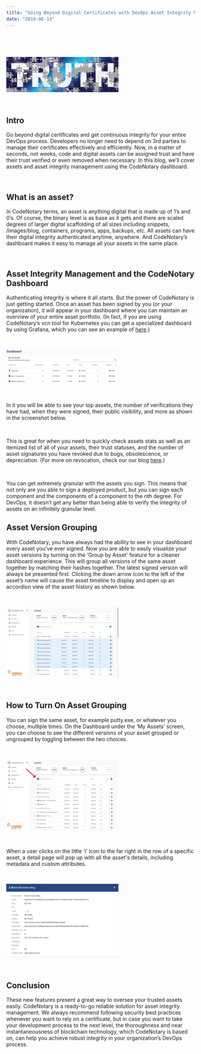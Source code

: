 ```yaml
---
title: "Going Beyond Digital Certificates with DevOps Asset Integrity Management"
date: "2019-06-13"
---
```


 

 

![truth puzzle 2](/images/blog/truth-puzzle-2-300x94.jpg)

 

## **Intro**

Go beyond digital certificates and get continuous integrity for your entire DevOps process. Developers no longer need to depend on 3rd parties to manage their certificates effectively and efficiently. Now, in a matter of seconds, not weeks, code and digital assets can be assigned trust and have their trust verified or even removed when necessary. In this blog, we’ll cover assets and asset integrity management using the CodeNotary dashboard.

 

## **What is an asset?**

In CodeNotary terms, an asset is anything digital that is made up of 1’s and 0’s. Of course, the binary level is as base as it gets and there are scaled degrees of larger digital scaffolding of all sizes including snippets, /images/blog, containers, programs, apps, backups, etc. All assets can have their digital integrity authenticated anytime, anywhere. And CodeNotary’s dashboard makes it easy to manage all your assets in the same place.

 

## **Asset Integrity Management and the CodeNotary Dashboard**

Authenticating integrity is where it all starts. But the power of CodeNotary is just getting started. Once an asset has been signed by you (or your organization), it will appear in your dashboard where you can maintain an overview of your entire asset portfolio. (In fact, if you are using CodeNotary’s vcn tool for Kubernetes you can get a specialized dashboard by using Grafana, which you can see an example of [here](https://twitter.com/CodeNotary/status/1139176271718563840).)

 

![CodeNotary Dashboard 2](/images/blog/CodeNotary-Dashboard-2-300x92.png)

 

In it you will be able to see your top assets, the number of verifications they have had, when they were signed, their public visibility, and more as shown in the screenshot below.

 

This is great for when you need to quickly check assets stats as well as an itemized list of all of your assets, their trust statuses, and the number of asset signatures you have revoked due to bugs, obsolescence, or depreciation. (For more on revocation, check our our blog [here](https://www.codenotary.io/the-failure-of-the-certificate-revocation-list-crl/).)

 

You can get extremely granular with the assets you sign. This means that not only are you able to sign a deployed product, but you can sign each component and the components of a component to the _nth_ degree. For DevOps, it doesn’t get any better than being able to verify the integrity of assets on an infinitely granular level.

## **Asset Version Grouping**

With CodeNotary, you have always had the ability to see in your dashboard every asset you’ve ever signed. Now you are able to easily visualize your asset versions by turning on the ‘Group by Asset' feature for a cleaner dashboard experience. This will group all versions of the same asset together by matching their hashes together. The latest signed version will always be presented first. Clicking the down arrow icon to the left of the asset’s name will cause the asset timeline to display and open up an accordion view of the asset history as shown below.

 

![CodeNotary - Dashboard - Asset Grouping](/images/blog/4-300x188.png)

 

## **How to Turn On Asset Grouping**

You can sign the same asset, for example putty.exe, or whatever you choose, multiple times. On the Dashboard under the ‘My Assets’ screen, you can choose to see the different versions of your asset grouped or ungrouped by toggling between the two choices.

 

![CodeNotary - Group by Asset - Toggle](/images/blog/Group-by-Asset-Toggle-300x189.png)

 

When a user clicks on the little ‘i’ icon to the far right in the row of a specific asset, a detail page will pop up with all the asset's details, including metadata and custom attributes.

 

![CodeNotary - Dashboard - Asset Details Pop Up](/images/blog/Asset-Details-Pop-Up-300x196.png)

 

## **Conclusion**

These new features present a great way to oversee your trusted assets easily. CodeNotary is a ready-to-go reliable solution for asset integrity management. We always recommend following security best practices whenever you want to rely on a certificate, but in case you want to take your development process to the next level, the thoroughness and near instantaneousness of blockchain technology, which CodeNotary is based on, can help you achieve robust integrity in your organization’s DevOps process.
